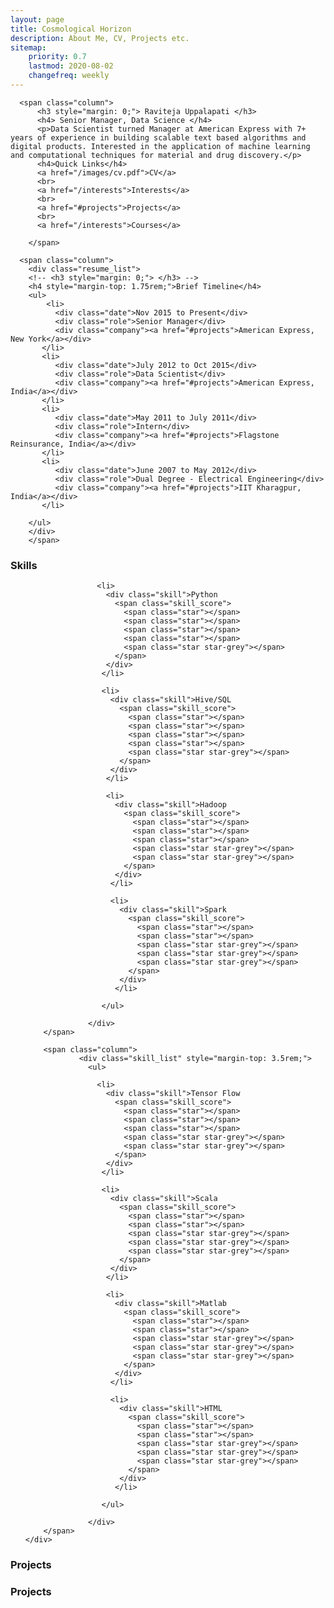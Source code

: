 ```yaml
---
layout: page
title: Cosmological Horizon
description: About Me, CV, Projects etc.
sitemap:
    priority: 0.7
    lastmod: 2020-08-02
    changefreq: weekly
---
```


<div id="profile" class="box">
<!-- <h3 style="margin: 0;"> Raviteja Uppalapati </h3>
<h4> Senior Manager, Data Science </h4> -->
<div class="post">
  <div class="row">

      <span class="column">
          <h3 style="margin: 0;"> Raviteja Uppalapati </h3>
          <h4> Senior Manager, Data Science </h4>
          <p>Data Scientist turned Manager at American Express with 7+ years of experience in building scalable text based algorithms and digital products. Interested in the application of machine learning and computational techniques for material and drug discovery.</p>
          <h4>Quick Links</h4>
          <a href="/images/cv.pdf">CV</a>
          <br>
          <a href="/interests">Interests</a>
          <br>
          <a href="#projects">Projects</a>
          <br>
          <a href="/interests">Courses</a>

        </span>

      <span class="column">
        <div class="resume_list">
        <!-- <h3 style="margin: 0;"> </h3> -->
        <h4 style="margin-top: 1.75rem;">Brief Timeline</h4>
        <ul>
        	<li>
              <div class="date">Nov 2015 to Present</div>
              <div class="role">Senior Manager</div>
              <div class="company"><a href="#projects">American Express, New York</a></div>
           </li>
           <li>
              <div class="date">July 2012 to Oct 2015</div>
              <div class="role">Data Scientist</div>
              <div class="company"><a href="#projects">American Express, India</a></div>
           </li>
           <li>
              <div class="date">May 2011 to July 2011</div>
              <div class="role">Intern</div>
              <div class="company"><a href="#projects">Flagstone Reinsurance, India</a></div>
           </li>
           <li>
              <div class="date">June 2007 to May 2012</div>
              <div class="role">Dual Degree - Electrical Engineering</div>
              <div class="company"><a href="#projects">IIT Kharagpur, India</a></div>
           </li>

        </ul>
        </div>
        </span>
  </div>

</div>
</div>

<div id="skills" class="box">
  <div class="post">
    <div class="row">
        <span class="column">
          <h3>Skills</h3>
                <div class="skill_list">
                  <ul>

                    <li>
                      <div class="skill">Python
                        <span class="skill_score">
                          <span class="star"></span>
                          <span class="star"></span>
                          <span class="star"></span>
                          <span class="star"></span>
                          <span class="star star-grey"></span>
                        </span>
                      </div>
                     </li>

                     <li>
                       <div class="skill">Hive/SQL
                         <span class="skill_score">
                           <span class="star"></span>
                           <span class="star"></span>
                           <span class="star"></span>
                           <span class="star"></span>
                           <span class="star star-grey"></span>
                         </span>
                       </div>
                      </li>

                      <li>
                        <div class="skill">Hadoop
                          <span class="skill_score">
                            <span class="star"></span>
                            <span class="star"></span>
                            <span class="star"></span>
                            <span class="star star-grey"></span>
                            <span class="star star-grey"></span>
                          </span>
                        </div>
                       </li>

                       <li>
                         <div class="skill">Spark
                           <span class="skill_score">
                             <span class="star"></span>
                             <span class="star"></span>
                             <span class="star star-grey"></span>
                             <span class="star star-grey"></span>
                             <span class="star star-grey"></span>
                           </span>
                         </div>
                        </li>

                     </ul>

                  </div>
        </span>

        <span class="column">
                <div class="skill_list" style="margin-top: 3.5rem;">
                  <ul>

                    <li>
                      <div class="skill">Tensor Flow
                        <span class="skill_score">
                          <span class="star"></span>
                          <span class="star"></span>
                          <span class="star"></span>
                          <span class="star star-grey"></span>
                          <span class="star star-grey"></span>
                        </span>
                      </div>
                     </li>

                     <li>
                       <div class="skill">Scala
                         <span class="skill_score">
                           <span class="star"></span>
                           <span class="star"></span>
                           <span class="star star-grey"></span>
                           <span class="star star-grey"></span>
                           <span class="star star-grey"></span>
                         </span>
                       </div>
                      </li>

                      <li>
                        <div class="skill">Matlab
                          <span class="skill_score">
                            <span class="star"></span>
                            <span class="star"></span>
                            <span class="star star-grey"></span>
                            <span class="star star-grey"></span>
                            <span class="star star-grey"></span>
                          </span>
                        </div>
                       </li>

                       <li>
                         <div class="skill">HTML
                           <span class="skill_score">
                             <span class="star"></span>
                             <span class="star"></span>
                             <span class="star star-grey"></span>
                             <span class="star star-grey"></span>
                             <span class="star star-grey"></span>
                           </span>
                         </div>
                        </li>

                     </ul>

                  </div>
        </span>
    </div>
  </div>
</div>


<div id="projects" class="box">
  <div class="post">
    <div class="row">
      <span class="column">
        <h3>Projects</h3>
      </span>
    </div>
  </div>
</div>

  <div id="projects">
    <div class="skill_list" class="box">
      <h3>Projects</h3>
        <div class>
      </div>
    </div>

<!-- <div id="personal life" class="box">
  <div class="skill_list">
    <h3>Personal Life</h3>
    </div>
  </div> -->
